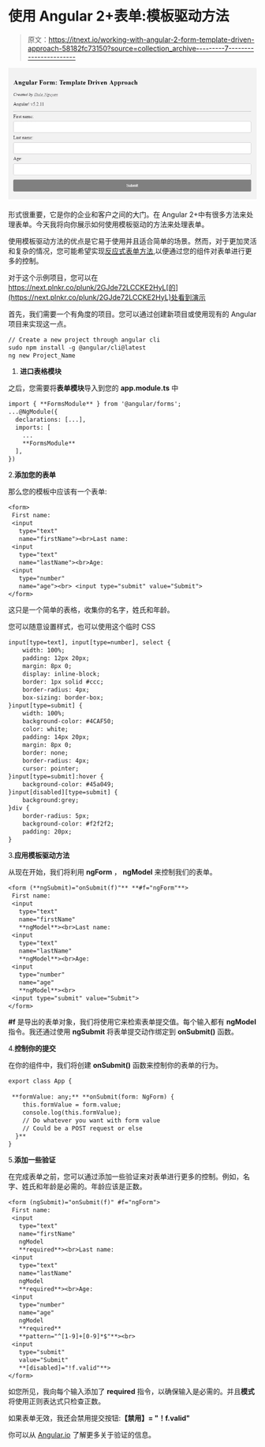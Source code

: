 # 使用 Angular 2+表单:模板驱动方法

> 原文：<https://itnext.io/working-with-angular-2-form-template-driven-approach-58182fc73150?source=collection_archive---------7----------------------->

![](img/e6fe8ee263809244258ebd86d8355d18.png)

形式很重要，它是你的企业和客户之间的大门。在 Angular 2+中有很多方法来处理表单。今天我将向你展示如何使用模板驱动的方法来处理表单。

使用模板驱动方法的优点是它易于使用并且适合简单的场景。然而，对于更加灵活和复杂的情况，您可能希望实现[反应式表单方法](https://medium.com/@dalenguyen/working-with-angular-2-form-reactive-forms-approach-37e19a3af995),以便通过您的组件对表单进行更多的控制。

对于这个示例项目，您可以在 https://next.plnkr.co/plunk/2GJde72LCCKE2HyL[的](https://next.plnkr.co/plunk/2GJde72LCCKE2HyL)处看到演示

首先，我们需要一个有角度的项目。您可以通过创建新项目或使用现有的 Angular 项目来实现这一点。

```
// Create a new project through angular cli
sudo npm install -g @angular/cli@latest
ng new Project_Name
```

1.  **进口表格模块**

之后，您需要将**表单模块**导入到您的 **app.module.ts** 中

```
import { **FormsModule** } from '@angular/forms';
...@NgModule({
  declarations: [...],
  imports: [
    ...
    **FormsModule**
  ],
})
```

2.**添加您的表单**

那么您的模板中应该有一个表单:

```
<form>
 First name: 
 <input 
   type="text"
   name="firstName"><br>Last name: 
 <input 
   type="text" 
   name="lastName"><br>Age:
 <input 
   type="number" 
   name="age"><br> <input type="submit" value="Submit">
</form>
```

这只是一个简单的表格，收集你的名字，姓氏和年龄。

您可以随意设置样式，也可以使用这个临时 CSS

```
input[type=text], input[type=number], select {
    width: 100%;
    padding: 12px 20px;
    margin: 8px 0;
    display: inline-block;
    border: 1px solid #ccc;
    border-radius: 4px;
    box-sizing: border-box;
}input[type=submit] {
    width: 100%;
    background-color: #4CAF50;
    color: white;
    padding: 14px 20px;
    margin: 8px 0;
    border: none;
    border-radius: 4px;
    cursor: pointer;
}input[type=submit]:hover {
    background-color: #45a049;
}input[disabled][type=submit] {
    background:grey;
}div {
    border-radius: 5px;
    background-color: #f2f2f2;
    padding: 20px;
}
```

3.**应用模板驱动方法**

从现在开始，我们将利用 **ngForm** ， **ngModel** 来控制我们的表单。

```
<form (**ngSubmit)="onSubmit(f)"** **#f="ngForm"**>
 First name: 
 <input 
   type="text"
   name="firstName"
   **ngModel**><br>Last name: 
 <input 
   type="text" 
   name="lastName"
   **ngModel**><br>Age:
 <input 
   type="number" 
   name="age" 
   **ngModel**><br>
 <input type="submit" value="Submit">
</form>
```

**#f** 是导出的表单对象，我们将使用它来检索表单提交值。每个输入都有 **ngModel** 指令。我还通过使用 **ngSubmit** 将表单提交动作绑定到 **onSubmit()** 函数。

4.**控制你的提交**

在你的组件中，我们将创建 **onSubmit()** 函数来控制你的表单的行为。

```
export class App {

 **formValue: any;** **onSubmit(form: NgForm) {
    this.formValue = form.value;
    console.log(this.formValue);
    // Do whatever you want with form value
    // Could be a POST request or else
  }**
}
```

5.**添加一些验证**

在完成表单之前，您可以通过添加一些验证来对表单进行更多的控制。例如，名字、姓氏和年龄是必需的。年龄应该是正数。

```
<form (ngSubmit)="onSubmit(f)" #f="ngForm">
 First name: 
 <input 
   type="text" 
   name="firstName"
   ngModel
   **required**><br>Last name: 
 <input 
   type="text" 
   name="lastName"
   ngModel
   **required**><br>Age:
 <input 
   type="number" 
   name="age" 
   ngModel
   **required**
   **pattern="^[1-9]+[0-9]*$"**><br>
 <input 
   type="submit" 
   value="Submit" 
   **[disabled]="!f.valid"**>
</form>
```

如您所见，我向每个输入添加了 **required** 指令，以确保输入是必需的。并且**模式**将使用正则表达式只检查正数。

如果表单无效，我还会禁用提交按钮:**【禁用】= "！f.valid"**

你可以从 [Angular.io](https://angular.io/guide/form-validation) 了解更多关于验证的信息。